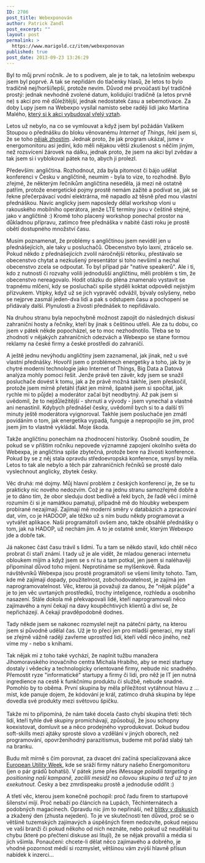 ```yaml
---
ID: 2706
post_title: Webexponován
author: Patrick Zandl
post_excerpt: ""
layout: post
permalink: >
  https://www.marigold.cz/item/webexponovan
published: true
post_date: 2013-09-23 13:26:29
---
```

<p>Byl to můj první ročník. Je to s podivem, ale je to tak, na letošním webexpu jsem byl poprvé. A tak se nepřidám do tlačenky hlasů, že letos to bylo tradičně nej/horší/lepší, protože nevím. Důvod mé prvoúčasti byl tradičně prostý: jednak nevhodně zvolené datum, kolidující tradičně (a letos prvně ne) s akcí pro mě důležitější, jednak nedostatek času a sebemotivace. Za doby Lupy jsem na Webexpo vysílal namísto sebe raději lidi jako Martina Malého, <a href="http://www.misantrop.info/jak-mi-webexpo-zmenilo-zivot/">který si k akci vybudoval vřelý vztah</a>.</p><!--more--><p>Letos už nebylo, na co se vymlouvat a když jsem byl požádán Vaškem Stoupou o přednášku do bloku věnovanému <em>Internet of Things</em>, řekl jsem si, že se toho <a href="http://webexpo.net/prague2013/talk/power-industry-and-internet-of-things/">nějak zhostím</a>. Jednak proto, že jak program ukázal, jsme v energomonitoru asi jediní, kdo měli nějakou větší zkušenost s něčím jiným, než rozsvícení žárovek na dálku, jednak proto, že jsem na akci byl zvědav a tak jsem si i vyblokoval pátek na to, abych ji prolezl.</p>
<p>Především: angličtina. Rozhodnout, zda byla pitomost či bájo udělat konferenci v Česku v angličtině, neumím - byla to vize, to rozhodně. Bylo zřejmé, že některým řečníkům angličtina neseděla, já mezi ně ostatně patřím, protože energetické pojmy prostě nemám zažité a podívat se, jak se řekne přečerpávací vodní elektrárna, mě napadlo až těsně před mou vlastní přednáškou. Navíc anglicky jsem naposledy dělal workshop vloni u rakouského mobilního operátora, jenže LTE termíny jsou v češtině stejné, jako v angličtině :) Kromě toho placený workshop ponechal prostor na důkladnou přípravu, zatímco free přednáška v nabité části roku je prostě obětí dostupného množství času.</p>
<p>Musím poznamenat, že problémy s angličtinou jsem neviděl jen u přednášejících, ale taky u posluchačů. Obecenstvo bylo laxní, ztrácelo se. Pokud někdo z přednášejících zvolil náročnější rétoriku, přestávalo se obecenstvo chytat a nezkušený presentátor si toho nevšiml a nechal obecenstvo zcela se odpoutat. To byl případ pár "native speakerů". Ale i ti, kdo z nutnosti či rozvahy volili jednodušší angličtinu, měli problém s tím, že obecenstvo nereagovalo. Hodit otázku do pléna znamenalo vystavit se trapnému mlčení, kdy se posluchači spíše styděli koktat odpovědi nejistým přízvukem. Vtípky, když už se jich vypravěč odvážil, bývaly oslyšeny, nebo se nejprve zasmál jeden-dva lidi a pak s odstupem času a pochopení se přidávaly další. Plynulosti a živosti přednášek to nepřidávalo.</p>
<p>Na druhou stranu byla nepochybně možnost zapojit do následných diskusí zahraniční hosty a řečníky, kteří by jinak s češtinou utřeli. Ale za tu dobu, co jsem v pátek někde popocházel, se to moc nezhodnotilo. Třeba se to zhodnotí v nějakých zahraničních odezvách a Webexpo se stane formou reklamy na české firmy a české prostředí do zahraničí.</p>
<p>A ještě jednu nevýhodu angličtiny jsem zaznamenal, jak jinak, než u své vlastní přednášky. Hovořil jsem o problémech energetiky a toho, jak by je chytré moderní technologie jako Internet of Things, Big Data a Datová analýza mohly pomoci řešit. Jenže právě ten závěr, kdy jsem se snažil posluchače dovést k tomu, jak a že právě možná takhle, jsem přeskočil, protože jsem mírně přetáhl (fakt jen mírně, špatně jsem si spočítal, jak rychle mi to půjde) a moderátor začal být neodbytný. Až pak jsem si uvědomil, že to nejdůležitější - shrnutí a vývody - jsem vynechal a vlastně ani nenastínil. Kdybych přednášel česky, uvědomil bych si to a další tři minuty ještě moderátora vyignoroval. Takhle jsem posluchače jen zmátl povídáním o tom, jak energetika vypadá, funguje a nepropojilo se jim, proč jsem jim to vlastně vykládal. Moje škoda.</p>
<p>Takže angličtinu ponechám na zhodnocení historiky. Osobně soudím, že pokud se v příštím ročníku nepovede významné zapojení okolního světa do Webexpa, je angličtina spíše zbytečná, protože bere na živosti konference. Pokud by se z něj stala opravdu středoevropská konference, smysl by měla. Letos to tak ale nebylo a těch pár zahraničních řečníků se prostě dalo vyslechnout anglicky, zbytek česky.</p>
<p>Věc druhá: mé dojmy. Můj hlavní problém z českých konferencí je, že se tu prakticky nic nového nedozvím. Což je na jednu stranu samozřejmě dobře a je to dáno tím, že obor sleduju dost bedlivě a řekl bych, že řadě věcí i mírně rozumím či si je namátkou pamatuji, případně mě do hloubky webexpem probírané nezajímají. Zajímají mě moderní směry v databázích a zpracování dat, vím, co je HADOOP, ale těžko už s ním budu někdy programovat a vytvářet aplikace. Naši programátoři ovšem ano, takže obsáhlé přednášky o tom, jak na HADOP, už nechám jim. A to je ostatně směr, kterým Webexpo jde a dobře tak.</p>
<p>Já nakonec část času trávil s lidmi. Tu a tam se někdo stavil, kdo chtěl něco probrat či staří známí. I tady už je ale vidět, že mladou generaci internetu obloukem míjím a když jsem se s ní tu a tam potkal, jen jsem si naléhavěji připomínal důvod toho míjení. Neprotínáme se mylšenkově. Řada návštěvníků Webexpa jsou prostě programátoři se všemi limity tohoto. Tam, kde mě zajímají dopady, použitelnost, zobchodovatelnost, je zajímá jen naprogramovatelnost. Věc, kterou já považuji za danou, že "nějak půjde" a je to jen věc uvrtaných prostředků, trochy inteligence, rozhledu a osobního nasazení. Stále dokola mě překvapovali lidé, kteří naprogramovali něco zajímavého a nyní čekají na davy koupěchtivých klientů a diví se, že nepřicházejí. A čekají pravděpodobně dodnes.</p>
<p>Tady někde jsem se nakonec rozmyslel nejít na páteční párty, na kterou jsem si původně udělal čas. Už je to přeci jen pro mladší generaci, my staří se zřejmě vážně raději zavřeme uprostřed lidí, kteří vědí něco jiného, než víme my - nebo s knihami.</p>
<p>Tak nějak mi z toho také vychází, že naplnit tužbu manažera Jihomoravského inovačního centra Michala Hrabího, aby se mezi startupy dostaly i vědecky a technologicky orientované firmy, nebude nic snadného. Přemostit ryze "informatické" startupy a firmy či lidi, pro něž je IT jen nutná ingredience na cestě k funkčnímu produktu či službě, nebude snadné. Pomohlo by to oběma. První skupina by měla příležitost vytáhnout hlavu z … míst, kde panuje dojem, že kódování je král, zatímco druhá skupina by lépe dovedla své produkty mezi světovou špičku. <br /><br />Takže mi to připomíná, že nám také docela často chybí skupina třetí: těch lidí, kteří tyhle dvě skupiny promíchávají, způsobují, že jsou schopny koexistovat, domluvit se a něco prodejného vyprodukovat. Dokud budou soft-skills mezi ajtáky sprosté slovo a vzdělání v jiných oborech, než programování, opovrženíhodný parazitismus, budeme mít pořád slabý tah na branku.</p>
<p>Budu mít mírně s čím porovnat, za dvacet dní začíná specializovaná akce <a href="http://www.european-utility-week.com/">European Utility Week</a>, kde se sráží firmy nátury našeho Energomonitoru (jen o pár grádů bohatší). V pátek jsme přes iMessage <em>poladili targeting a positioning naší kampaně, zacílili mesidž na cílovou skupinu a teď už to jen exekutnout.</em> Česky a bez zmrdispeaku prostě a jednoduše oddřít :)</p>
<p>A třetí věc, kterou jsem konečně pochopil: proč řadu firem to startupové šílenství míjí. Proč nebaží po článcích na Lupách, Těchinternátech a podobných magacínech. Opravdu nic jim to nepřináší, než <a href="http://byznys.ihned.cz/c1-60168700-mladi-cokolatieri-z-hradce-vyroba-prave-cokolady-uzivi-vice-nadsencu-nez-jsme-my">blitky v diskusích</a> a zkažený den (zhusta nejeden). To je ve skutečnosti ten důvod, proč se o většině tuzemských zajímavých a úspěšných firem nedozvíte, pokud nejsou ve vaší branži či pokud někoho od nich neznáte, nebo pokud už neudělali tu chybu (které po přečtení diskuse asi litují), že se nějak provařili a média si jich všimla. Ponaučení: chcete-li dělat něco zajímavého a dobrého, je vhodné pozornost médií si rozmyslet, většinou vám zvýší hlavně přísun nabídek k inzerci…</p>